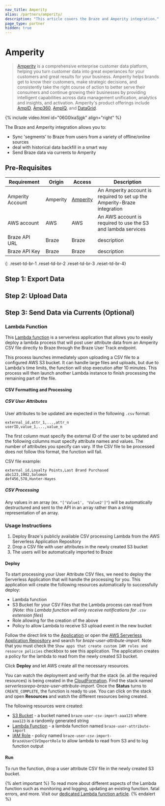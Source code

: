 ```yaml
---
nav_title: Amperity
alias: /partners/amperity/
description: "This article covers the Braze and Amperity integration."
page_type: partner
hidden: true
---
```


# Amperity

> [Amperity](https://amperity.com/) is a comprehensive enterprise customer data platform, helping you turn customer data into great experiances for your customers and great results for your business. Amperity helps brands get to know their customers, make strategic decisions, and consistently take the right course of action to better serve their consumers and continue growing their businesses by providing intelligent capabilities across data management unification, analytics and insights, and activation. Amperity's product offerings include [AmpID](https://amperity.com/what-we-do/amp-id), [Amp360](https://amperity.com/what-we-do/amp-360), [AmpIQ](https://amperity.com/what-we-do/amp-iq), and [DataGrid](https://amperity.com/what-we-do/datagrid).

{% include video.html id="06G0lxaSjgk" align="right" %}

The Braze and Amperity integration allows you to: 
- Sync 'segments' to Braze from users from a variety of offline/online sources
- deal with historical data backfill in a smart way
- Send Braze data via currents to Amperity

## Pre-Requisites

| Requirement | Origin | Access | Description |
| ----------- | ------ | ------ | ----------- |
| Amperity Account | Amperity | [Amperity](https://amperity.com/request-a-demo) | An Amperity account is required to set up the Amperity-Braze integration |
| AWS account | AWS | AWS | An AWS account is required to use the S3 and lambda services |
| Braze API URL | Braze | Braze | description |
| Braze API Key | Braze | Braze | description |
{: .reset-td-br-1 .reset-td-br-2 .reset-td-br-3  .reset-td-br-4}

## Step 1: Export Data

## Step 2: Upload Data

## Step 3: Send Data via Currents (Optional)

### Lambda Function 

This [Lambda function](https://github.com/braze-inc/growth-shares-lambda-user-csv-import) is a serverless application that allows you to easily deploy a lambda process that will post user attribute data from an Amperity CSV file directly to Braze through the Braze User Track endpoint. 

This process launches immediately upon uploading a CSV file to a configured AWS S3 bucket. It can handle large files and uploads, but due to Lambda's time limits, the function will stop execution after 10 minutes. This process will then launch another Lambda instance to finish processing the remaining part of the file.

#### CSV Formatting and Processing

##### CSV User Attributes

User attributes to be updated are expected in the following `.csv` format:

```
external_id,attr_1,...,attr_n
userID,value_1,...,value_n
```

The first column must specify the external ID of the user to be updated and the following columns must specify attribute names and values. The number of attributes you specify can vary. If the CSV file to be processed does not follow this format, the function will fail.  

CSV file example:

```
external_id,Loyalty Points,Last Brand Purchased
abc123,1982,Solomon
def456,578,Hunter-Hayes
```

##### CSV Processing

Any values in an array (ex. `"['Value1', 'Value2']"`) will be automatically destructured and sent to the API in an array rather than a string representation of an array.

### Usage Instructions

1. Deploy Braze's publicly available CSV processing Lambda from the AWS Serverless Application Repository
2. Drop a CSV file with user attributes in the newly created S3 bucket
3. The users will be automatically imported to Braze

#### Deploy

To start processing your User Attribute CSV files, we need to deploy the Serverless Application that will handle the processing for you. This application will create the following resources automatically to successfully deploy:

- Lambda function
- S3 Bucket for your CSV Files that the Lambda process can read from (_Note: this Lambda function will only receive notifications for `.csv` extension files_)
- Role allowing for the creation of the above
- Policy to allow Lambda to receive S3 upload event in the new bucket

Follow the direct link to the [Application](https://console.aws.amazon.com/lambda/home?region=us-east-1#/create/app?applicationId=arn:aws:serverlessrepo:us-east-1:585170621372:applications/braze-user-attribute-import) or open the [AWS Serverless Application Repository](https://serverlessrepo.aws.amazon.com/applications) and search for _braze-user-attribute-import_. Note that you must check the `Show apps that create custom IAM roles and resource policies` checkbox to see this application. The application creates a policy for the lambda to read from the newly created S3 bucket.

Click **Deploy** and let AWS create all the necessary resources.

You can watch the deployment and verify that the stack (ie. all the required resources) is being created in the [CloudFormation](https://console.aws.amazon.com/cloudformation/). Find the stack named _serverlessrepo-braze-user-attribute-import_. Once the **Status** turns to `CREATE_COMPLETE`, the function is ready to use. You can click on the stack and open **Resources** and watch the different resources being created.

The following resources were created:

- [S3 Bucket](https://s3.console.aws.amazon.com/s3/) - a bucket named `braze-user-csv-import-aaa123` where `aaa123` is a randomly generated string
- [Lambda Function](https://console.aws.amazon.com/lambda/) - a lambda function named `braze-user-attribute-import`
- [IAM Role](https://console.aws.amazon.com/iam/) - policy named `braze-user-csv-import-BrazeUserCSVImportRole` to allow lambda to read from S3 and to log function output

#### Run

To run the function, drop a user attribute CSV file in the newly created S3 bucket.

{% alert important %}
To read more about different aspects of the Lambda function such as monitoring and logging, updating an existing function. fatal errors, and more. Visit our [dedicated Lambda function article](https://www.braze.com/docs/user_csv_lambda/). 
{% endalert %}








